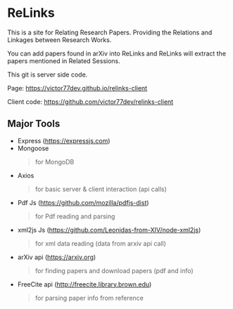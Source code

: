 # ReLinks
This is a site for Relating Research Papers. Providing the Relations and Linkages between Research Works.

You can add papers found in arXiv into ReLinks and ReLinks will extract the papers mentioned in Related Sessions.

This git is server side code.

Page: https://victor77dev.github.io/relinks-client

Client code: https://github.com/victor77dev/relinks-client

## Major Tools
* Express (https://expressjs.com)
* Mongoose
   > for MongoDB
* Axios
   > for basic server & client interaction (api calls)
* Pdf Js (https://github.com/mozilla/pdfjs-dist)
   > for Pdf reading and parsing
* xml2js Js (https://github.com/Leonidas-from-XIV/node-xml2js)
   > for xml data reading (data from arxiv api call)
* arXiv api (https://arxiv.org)
   > for finding papers and download papers (pdf and info)
* FreeCite api (http://freecite.library.brown.edu)
   > for parsing paper info from reference
